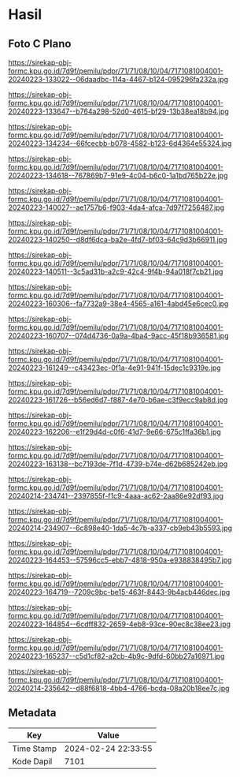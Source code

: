 # Hasil

## Foto C Plano

https://sirekap-obj-formc.kpu.go.id/7d9f/pemilu/pdpr/71/71/08/10/04/7171081004001-20240223-133022--06daadbc-114a-4467-b124-095296fa232a.jpg

https://sirekap-obj-formc.kpu.go.id/7d9f/pemilu/pdpr/71/71/08/10/04/7171081004001-20240223-133647--b764a298-52d0-4615-bf29-13b38ea18b94.jpg

https://sirekap-obj-formc.kpu.go.id/7d9f/pemilu/pdpr/71/71/08/10/04/7171081004001-20240223-134234--66fcecbb-b078-4582-b123-6d4364e55324.jpg

https://sirekap-obj-formc.kpu.go.id/7d9f/pemilu/pdpr/71/71/08/10/04/7171081004001-20240223-134618--767869b7-91e9-4c04-b6c0-1a1bd765b22e.jpg

https://sirekap-obj-formc.kpu.go.id/7d9f/pemilu/pdpr/71/71/08/10/04/7171081004001-20240223-140027--ae1757b6-f903-4da4-afca-7d97f7256487.jpg

https://sirekap-obj-formc.kpu.go.id/7d9f/pemilu/pdpr/71/71/08/10/04/7171081004001-20240223-140250--d8df6dca-ba2e-4fd7-bf03-64c9d3b66911.jpg

https://sirekap-obj-formc.kpu.go.id/7d9f/pemilu/pdpr/71/71/08/10/04/7171081004001-20240223-140511--3c5ad31b-a2c9-42c4-9f4b-94a018f7cb21.jpg

https://sirekap-obj-formc.kpu.go.id/7d9f/pemilu/pdpr/71/71/08/10/04/7171081004001-20240223-160306--fa7732a9-38e4-4565-a161-4abd45e6cec0.jpg

https://sirekap-obj-formc.kpu.go.id/7d9f/pemilu/pdpr/71/71/08/10/04/7171081004001-20240223-160707--074d4736-0a9a-4ba4-9acc-45f18b936581.jpg

https://sirekap-obj-formc.kpu.go.id/7d9f/pemilu/pdpr/71/71/08/10/04/7171081004001-20240223-161249--c43423ec-0f1a-4e91-941f-15dec1c9319e.jpg

https://sirekap-obj-formc.kpu.go.id/7d9f/pemilu/pdpr/71/71/08/10/04/7171081004001-20240223-161726--b56ed6d7-f887-4e70-b6ae-c3f9ecc9ab8d.jpg

https://sirekap-obj-formc.kpu.go.id/7d9f/pemilu/pdpr/71/71/08/10/04/7171081004001-20240223-162206--e1f29d4d-c0f6-41d7-9e66-675c1ffa36b1.jpg

https://sirekap-obj-formc.kpu.go.id/7d9f/pemilu/pdpr/71/71/08/10/04/7171081004001-20240223-163138--bc7193de-7f1d-4739-b74e-d62b685242eb.jpg

https://sirekap-obj-formc.kpu.go.id/7d9f/pemilu/pdpr/71/71/08/10/04/7171081004001-20240214-234741--2397855f-f1c9-4aaa-ac62-2aa86e92df93.jpg

https://sirekap-obj-formc.kpu.go.id/7d9f/pemilu/pdpr/71/71/08/10/04/7171081004001-20240214-234907--6c898e40-1da5-4c7b-a337-cb9eb43b5593.jpg

https://sirekap-obj-formc.kpu.go.id/7d9f/pemilu/pdpr/71/71/08/10/04/7171081004001-20240223-164453--57596cc5-ebb7-4818-950a-e938838495b7.jpg

https://sirekap-obj-formc.kpu.go.id/7d9f/pemilu/pdpr/71/71/08/10/04/7171081004001-20240223-164719--7209c9bc-be15-463f-8443-9b4acb446dec.jpg

https://sirekap-obj-formc.kpu.go.id/7d9f/pemilu/pdpr/71/71/08/10/04/7171081004001-20240223-164854--6cdff832-2659-4eb8-93ce-90ec8c38ee23.jpg

https://sirekap-obj-formc.kpu.go.id/7d9f/pemilu/pdpr/71/71/08/10/04/7171081004001-20240223-165237--c5d1cf82-a2cb-4b9c-9dfd-60bb27a16971.jpg

https://sirekap-obj-formc.kpu.go.id/7d9f/pemilu/pdpr/71/71/08/10/04/7171081004001-20240214-235642--d88f6818-4bb4-4766-bcda-08a20b18ee7c.jpg


## Metadata

| Key        | Value               |
| ---------- | ------------------- |
| Time Stamp | 2024-02-24 22:33:55 |
| Kode Dapil | 7101                |



